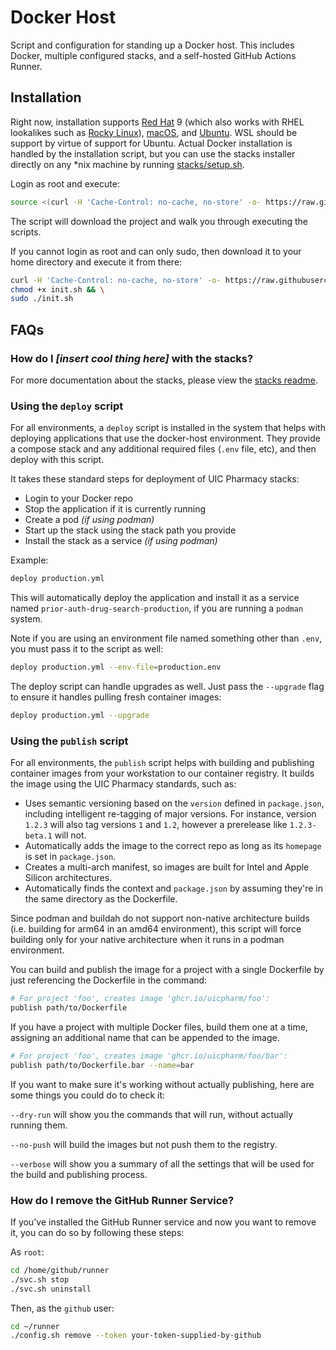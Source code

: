 # Docker Host

Script and configuration for standing up a Docker host. This includes Docker, multiple
configured stacks, and a self-hosted GitHub Actions Runner.

## Installation

Right now, installation supports [Red Hat](https://www.redhat.com) 9 (which also works
with RHEL lookalikes such as [Rocky Linux](https://rockylinux.org)),
[macOS](https://www.apple.com/os/macos), and [Ubuntu](https://ubuntu.com). WSL should be
support by virtue of support for Ubuntu. Actual Docker installation is handled by the
installation script, but you can use the stacks installer directly on any *nix machine by
running [stacks/setup.sh](./stacks/setup.sh).

Login as root and execute:

```sh
source <(curl -H 'Cache-Control: no-cache, no-store' -o- https://raw.githubusercontent.com/uicpharm/docker-host/main/init.sh)
```

The script will download the project and walk you through executing the scripts.

If you cannot login as root and can only sudo, then download it to your home directory and
execute it from there:

```sh
curl -H 'Cache-Control: no-cache, no-store' -o- https://raw.githubusercontent.com/uicpharm/docker-host/main/init.sh > init.sh && \
chmod +x init.sh && \
sudo ./init.sh
```

## FAQs

### How do I *[insert cool thing here]* with the stacks?

For more documentation about the stacks, please view the
[stacks readme](./stacks/README.md).

### Using the `deploy` script

For all environments, a `deploy` script is installed in the system that helps with
deploying applications that use the docker-host environment. They provide a compose stack
and any additional required files (`.env` file, etc), and then deploy with this script.

It takes these standard steps for deployment of UIC Pharmacy stacks:

   - Login to your Docker repo
   - Stop the application if it is currently running
   - Create a pod *(if using podman)*
   - Start up the stack using the stack path you provide
   - Install the stack as a service *(if using podman)*

Example:

```bash
deploy production.yml
```

This will automatically deploy the application and install it as a service named
`prior-auth-drug-search-production`, if you are running a `podman` system.

Note if you are using an environment file named something other than `.env`, you must
pass it to the script as well:

```bash
deploy production.yml --env-file=production.env
```

The deploy script can handle upgrades as well. Just pass the `--upgrade` flag to ensure
it handles pulling fresh container images:

```bash
deploy production.yml --upgrade
```

### Using the `publish` script

For all environments, the `publish` script helps with building and publishing container
images from your workstation to our container registry. It builds the image using the UIC
Pharmacy standards, such as:

   - Uses semantic versioning based on the `version` defined in `package.json`, including
     intelligent re-tagging of major versions. For instance, version `1.2.3` will also
     tag versions `1` and `1.2`, however a prerelease like `1.2.3-beta.1` will not.
   - Automatically adds the image to the correct repo as long as its `homepage` is set in
     `package.json`.
   - Creates a multi-arch manifest, so images are built for Intel and Apple Silicon
     architectures.
   - Automatically finds the context and `package.json` by assuming they're in the same
     directory as the Dockerfile.

Since podman and buildah do not support non-native architecture builds (i.e. building for
arm64 in an amd64 environment), this script will force building only for your native
architecture when it runs in a podman environment.

You can build and publish the image for a project with a single Dockerfile by just
referencing the Dockerfile in the command:

```bash
# For project 'foo', creates image 'ghcr.io/uicpharm/foo':
publish path/to/Dockerfile
```

If you have a project with multiple Docker files, build them one at a time, assigning an
additional name that can be appended to the image.

```bash
# For project 'foo', creates image 'ghcr.io/uicpharm/foo/bar':
publish path/to/Dockerfile.bar --name=bar
```

If you want to make sure it's working without actually publishing, here are some things
you could do to check it:

`--dry-run` will show you the commands that will run, without actually running them.

`--no-push` will build the images but not push them to the registry.

`--verbose` will show you a summary of all the settings that will be used for the build
and publishing process.

### How do I remove the GitHub Runner Service?

If you've installed the GitHub Runner service and now you want to remove it, you can do so
by following these steps:

As `root`:

```sh
cd /home/github/runner
./svc.sh stop
./svc.sh uninstall
```

Then, as the `github` user:

```sh
cd ~/runner
./config.sh remove --token your-token-supplied-by-github
```
